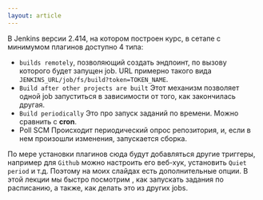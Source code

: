 ```yaml
---
layout: article
---
```

В Jenkins версии 2.414, на котором построен курс, в сетапе с минимумом плагинов доступно 4 типа:

- `builds remotely`, позволяющий создать эндпоинт, по вызову которого будет запущен job.
URL примерно такого вида `JENKINS_URL/job/fs/build?token=TOKEN_NAME`.
- `Build after other projects are built`
Этот механизм позволяет одной job запуститься в зависимости от того, как закончилась другая.
- `Build periodically`
Это про запуск заданий по времени. Можно сравнить с **cron**.
- Poll SCM
Происходит периодический опрос репозитория, и, если в нем произошли изменения, запускается сборка.

По мере установки плагинов сюда будут добавляться другие триггеры, например для `Github` можно настроить его веб-хук, установить `Quiet period` и т.д. Поэтому на моих слайдах есть дополнительные опции. В этой лекции мы быстро посмотрим , как запускать задания по расписанию, а также, как делать это из других jobs.
